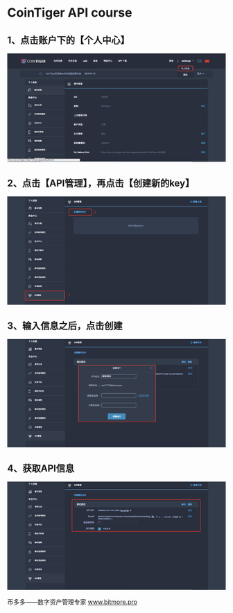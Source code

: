 # CoinTiger  API  course

## 1、点击账户下的【个人中心】

![](.gitbook/assets/cointiger1.png)

## 2、点击【API管理】，再点击【创建新的key】

![](.gitbook/assets/cointiger2.png)

## 3、输入信息之后，点击创建

![](.gitbook/assets/cointiger3.png)

## 4、获取API信息

![](.gitbook/assets/cointiger4.png)

币多多——数字资产管理专家    www.bitmore.pro


